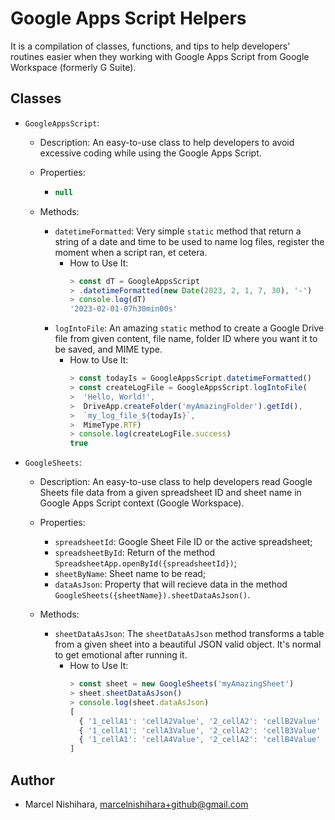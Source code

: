 # Google Apps Script Helpers

It is a compilation of classes, functions, and tips to help developers' 
routines easier when they working with Google Apps Script from Google 
Workspace (formerly G Suite).


## Classes

- `GoogleAppsScript`:
  - Description: An easy-to-use class to help developers to avoid 
  excessive coding while using the Google Apps Script.

  - Properties:
    - ```js
      null
      ```

  - Methods:
    - `datetimeFormatted`: Very simple `static` method that return a 
    string of a date and time to be used to name log files, register 
    the moment when a script ran, et cetera.
      - How to Use It:
        ```js
        > const dT = GoogleAppsScript
        > .datetimeFormatted(new Date(2023, 2, 1, 7, 30), '-')
        > console.log(dT)
        '2023-02-01-07h30min00s'
        ```
    - `logIntoFile`: An amazing `static` method to create a Google 
    Drive file from given content, file name, folder ID where you 
    want it to be saved, and MIME type.
      - How to Use It:
        ```js
        > const todayIs = GoogleAppsScript.datetimeFormatted()
        > const createLogFile = GoogleAppsScript.logIntoFile(
        >  'Hello, World!', 
        >  DriveApp.createFolder('myAmazingFolder').getId(), 
        >  `my_log_file_${todayIs}`,
        >  MimeType.RTF)
        > console.log(createLogFile.success)
        true
        ```


- `GoogleSheets`:
  - Description: An easy-to-use class to help developers read Google 
  Sheets file data from a given spreadsheet ID and sheet name in Google 
  Apps Script context (Google Workspace).

  - Properties:
    - `spreadsheetId`: Google Sheet File ID or the active spreadsheet; 
    - `spreadsheetById`: Return of the method 
    `SpreadsheetApp.openById({spreadsheetId})`;
    - `sheetByName`: Sheet name to be read;
    - `dataAsJson`: Property that will recieve data in the method 
    `GoogleSheets({sheetName}).sheetDataAsJson()`.

  - Methods:
    - `sheetDataAsJson`: The `sheetDataAsJson` method transforms a
    table from a given sheet into a beautiful JSON valid object. 
    It's normal to get emotional after running it.
      - How to Use It:
        ```js
        > const sheet = new GoogleSheets('myAmazingSheet')
        > sheet.sheetDataAsJson()
        > console.log(sheet.dataAsJson)
        [
          { '1_cellA1': 'cellA2Value', '2_cellA2': 'cellB2Value' },
          { '1_cellA1': 'cellA3Value', '2_cellA2': 'cellB3Value' },
          { '1_cellA1': 'cellA4Value', '2_cellA2': 'cellB4Value' }
        ]
        ```


## Author
- Marcel Nishihara, <marcelnishihara+github@gmail.com>
